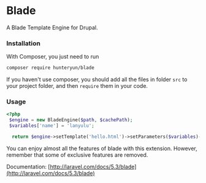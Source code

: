 # Blade
A Blade Template Engine for Drupal.
### Installation

With Composer, you just need to run

``` sh
composer require hunteryun/blade
```

If you haven't use composer, you should add all the files in folder `src` to your project folder,
and then `require` them in your code.


### Usage

```php
<?php
 $engine = new BladeEngine($path, $cachePath);
 $variables['name'] = 'lanyulu';

  return $engine->setTemplate('hello.html')->setParameters($variables)->render('hello.html', $variables);
```

You can enjoy almost all the features of blade with this extension.
However, remember that some of exclusive features are removed.

Documentation: [http://laravel.com/docs/5.3/blade](http://laravel.com/docs/5.3/blade)
